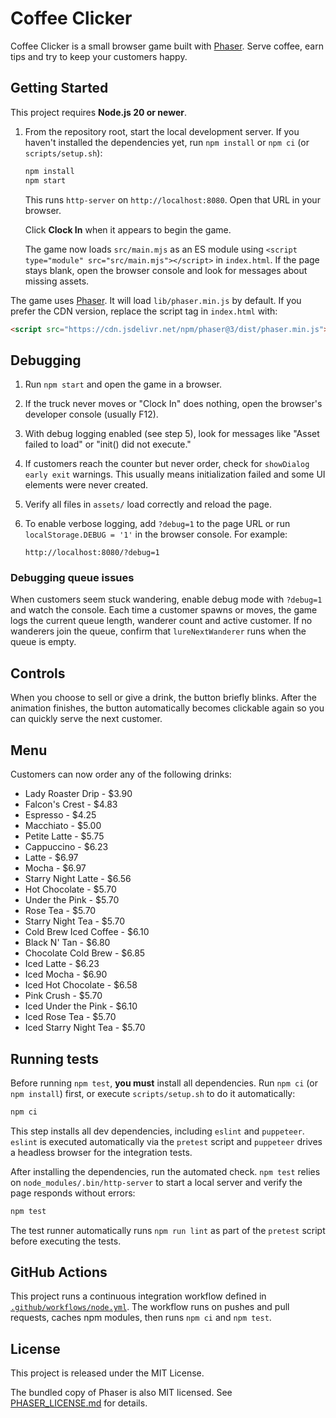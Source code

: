# Coffee Clicker

Coffee Clicker is a small browser game built with [Phaser](https://phaser.io/). Serve coffee, earn tips and try to keep your customers happy.

## Getting Started

This project requires **Node.js 20 or newer**.

1. From the repository root, start the local development server. If you haven't
   installed the dependencies yet, run `npm install` or `npm ci` (or
   `scripts/setup.sh`):

   ```bash
   npm install
   npm start
   ```

   This runs `http-server` on `http://localhost:8080`. Open that URL in your browser.

   Click **Clock In** when it appears to begin the game.

   The game now loads `src/main.mjs` as an ES module using
   `<script type="module" src="src/main.mjs"></script>` in `index.html`. If the page
   stays blank, open the browser console and look for messages about missing
   assets.



The game uses [Phaser](https://phaser.io/). It will load `lib/phaser.min.js` by default. If you prefer the CDN version, replace the script tag in `index.html` with:

```html
<script src="https://cdn.jsdelivr.net/npm/phaser@3/dist/phaser.min.js"></script>
```

## Debugging

1. Run `npm start` and open the game in a browser.
2. If the truck never moves or "Clock In" does nothing, open the browser's developer console (usually F12).
3. With debug logging enabled (see step 5), look for messages like
   "Asset failed to load" or "init() did not execute."
4. If customers reach the counter but never order, check for
   `showDialog early exit` warnings. This usually means initialization
   failed and some UI elements were never created.
5. Verify all files in `assets/` load correctly and reload the page.
6. To enable verbose logging, add `?debug=1` to the page URL or run
   `localStorage.DEBUG = '1'` in the browser console. For example:

   ```
   http://localhost:8080/?debug=1
   ```

### Debugging queue issues

When customers seem stuck wandering, enable debug mode with `?debug=1` and
watch the console. Each time a customer spawns or moves, the game logs the
current queue length, wanderer count and active customer. If no wanderers join
the queue, confirm that `lureNextWanderer` runs when the queue is empty.

## Controls

When you choose to sell or give a drink, the button briefly blinks.
After the animation finishes, the button automatically becomes
clickable again so you can quickly serve the next customer.

## Menu

Customers can now order any of the following drinks:

* Lady Roaster Drip - $3.90
* Falcon's Crest - $4.83
* Espresso - $4.25
* Macchiato - $5.00
* Petite Latte - $5.75
* Cappuccino - $6.23
* Latte - $6.97
* Mocha - $6.97
* Starry Night Latte - $6.56
* Hot Chocolate - $5.70
* Under the Pink - $5.70
* Rose Tea - $5.70
* Starry Night Tea - $5.70
* Cold Brew Iced Coffee - $6.10
* Black N' Tan - $6.80
* Chocolate Cold Brew - $6.85
* Iced Latte - $6.23
* Iced Mocha - $6.90
* Iced Hot Chocolate - $6.58
* Pink Crush - $5.70
* Iced Under the Pink - $6.10
* Iced Rose Tea - $5.70
* Iced Starry Night Tea - $5.70

## Running tests

Before running `npm test`, **you must** install all dependencies. Run `npm ci`
(or `npm install`) first, or execute `scripts/setup.sh` to do it automatically:

```bash
npm ci
```

This step installs all dev dependencies, including `eslint` and `puppeteer`.
`eslint` is executed automatically via the `pretest` script and `puppeteer`
drives a headless browser for the integration tests.

After installing the dependencies, run the automated check. `npm test` relies on
`node_modules/.bin/http-server` to start a local server and verify the page
responds without errors:

```bash
npm test
```

The test runner automatically runs `npm run lint` as part of the `pretest`
script before executing the tests.

## GitHub Actions

This project runs a continuous integration workflow defined in
[`.github/workflows/node.yml`](.github/workflows/node.yml). The workflow runs on
pushes and pull requests, caches npm modules, then runs `npm ci` and `npm test`.

## License

This project is released under the MIT License.

The bundled copy of Phaser is also MIT licensed. See [PHASER_LICENSE.md](PHASER_LICENSE.md) for details.



